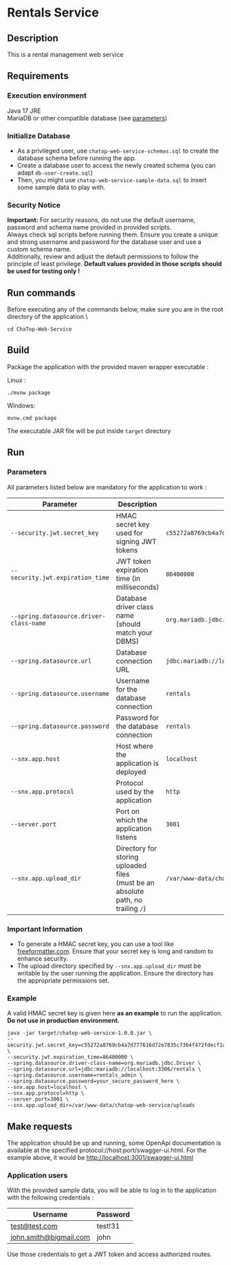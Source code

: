 # Rentals Service

## Description
This is a rental management web service

## Requirements
### Execution environment
Java 17 JRE\
MariaDB or other compatible database (see [parameters](#datasource_driver))

### Initialize Database
- As a privileged user, use `chatop-web-service-schemas.sql` to create the database schema before running the app.
- Create a database user to access the newly created schema (you can adapt `db-user-create.sql`)
- Then, you might use `chatop-web-service-sample-data.sql` to insert some sample data to play with.

### Security Notice
**Important:** For security reasons, do not use the default username, password and schema name provided in provided scripts.\
Always check sql scripts before running them.
Ensure you create a unique and strong username and password for the database user and use a custom schema name.\
Additionally, review and adjust the default permissions to follow the principle of least privilege.
**Default values provided in those scripts should be used for testing only !**

## Run commands
Before executing any of the commands below, make sure you are in the root directory of the application.\
```
cd ChaTop-Web-Service

```

## Build
Package the application with the provided maven wrapper executable :

Linux :
```
./mvnw package
```
Windows:
```
mvnw.cmd package
```
The executable JAR file will be put inside `target` directory

## Run

### Parameters
All parameters listed below are mandatory for the application to work :

| Parameter                                                          | Description                                                                         | Example                                                            |
|--------------------------------------------------------------------|-------------------------------------------------------------------------------------|--------------------------------------------------------------------|
| `--security.jwt.secret_key`                                        | HMAC secret key used for signing JWT tokens                                         | `c55272a8769cb4a7d777616d72e7835c7364f472fdecf1a264c36e22a802b9a3` |
| `--security.jwt.expiration_time`                                   | JWT token expiration time (in milliseconds)                                         | `86400000`                                                         |
| <a id="datasource_driver"/>`--spring.datasource.driver-class-name` | Database driver class name (should match your DBMS)                                 | `org.mariadb.jdbc.Driver`                                          |
| `--spring.datasource.url`                                          | Database connection URL                                                             | `jdbc:mariadb://localhost:3306/rentals`                            |
| `--spring.datasource.username`                                     | Username for the database connection                                                | `rentals`                                                          |
| `--spring.datasource.password`                                     | Password for the database connection                                                | `rentals`                                                          |
| `--snx.app.host`                                                   | Host where the application is deployed                                              | `localhost`                                                        |
| `--snx.app.protocol`                                               | Protocol used by the application                                                    | `http`                                                             |
| `--server.port`                                                    | Port on which the application listens                                               | `3001`                                                             |
| `--snx.app.upload_dir`                                             | Directory for storing uploaded files<br>(must be an absolute path, no trailing `/`) | `/var/www-data/chatop-web-service/uploads`                         |

### Important Information

- To generate a HMAC secret key, you can use a tool like [freeformatter.com](https://www.freeformatter.com/hmac-generator.html). Ensure that your secret key is long and random to enhance security.
- The upload directory specified by `--snx.app.upload_dir` must be writable by the user running the application. Ensure the directory has the appropriate permissions set.

### Example
A valid HMAC secret key is given here **as an example** to run the application. **Do not use in production environment.**

```
java -jar target/chatop-web-service-1.0.0.jar \
--security.jwt.secret_key=c55272a8769cb4a7d777616d72e7835c7364f472fdecf1a264c36e22a802b9a3 \
--security.jwt.expiration_time=86400000 \
--spring.datasource.driver-class-name=org.mariadb.jdbc.Driver \
--spring.datasource.url=jdbc:mariadb://localhost:3306/rentals \
--spring.datasource.username=rentals_admin \
--spring.datasource.password=your_secure_password_here \
--snx.app.host=localhost \
--snx.app.protocol=http \
--server.port=3001 \
--snx.app.upload_dir=/var/www-data/chatop-web-service/uploads
```

## Make requests

The application should be up and running, some OpenApi documentation is available at the specified protocol://host:port/swagger-ui.html.
For the example above, it would be [http://localhost:3001/swagger-ui.html](http://localhost:3001/swagger-ui.html)

### Application users
With the provided sample data, you will be able to log in to the application with the following credentials :

| Username               | Password |
|------------------------|----------|
| test@test.com          | test!31  |
| john.smith@bigmail.com | john     |

Use those credentials to get a JWT token and access authorized routes.